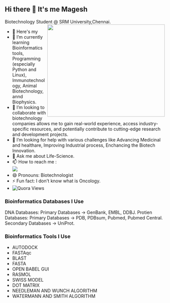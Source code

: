 ## Hi there 👋 It's me Magesh 

Biotechnology Student @ SRM University,Chennai.
<img align="right" width="370" height="290" src="https://i.pinimg.com/originals/47/f0/34/47f0342cec72b800463bf003eac1257e.gif">
- 🔭 Here's my                                              
- 🌱 I’m currently learning Bioinformatics tools, Programming (especially Python and Linux), Immunotechnology, Animal Biotechnology, annd Biophysics. 
- 👯 I’m looking to collaborate   with biotechnology companies allows me to gain real-world experience, access industry-specific resources, and potentially contribute to cutting-edge research and development projects.
- 🤔 I’m looking for help with various challenges like Advancing Medicinal and healthare, Improving Industrial process, Enchancing the Biotech Innovation.
- 💬 Ask me about Life-Science.
- 📫 How to reach me :
<br />  [<img src="https://img.shields.io/badge/LinkedIn-0077B5?style=for-the-badge&logo=linkedin&logoColor=white" />](https://www.linkedin.com/in/magesh-s-678ab722b/)
- 😄 Pronouns: Biotechnologist
- ⚡ Fun fact: I don't know what is Oncology.
- ![Quora Views](https://www.quora.com/profile/Magesh-S-112)
  

### Bioinformatics Databases I Use
DNA Databases: Primary Databases -> GenBank, EMBL, DDBJ.
Protien Databases: Primary Databases -> PDB, PDBsum, Pubmed, Pubmed Central.
                   Secondary Databases -> UniProt.

### Bioinformatics Tools I Use

- AUTODOCK
- FASTAqc
- BLAST
- FASTA
- OPEN BABEL GUI
- RASMOL
- SWISS MODEL
- DOT MATRIX
- NEEDLEMAN AND WUNCH ALGORITHM
- WATERMANN AND SMITH ALGORITHM                  
